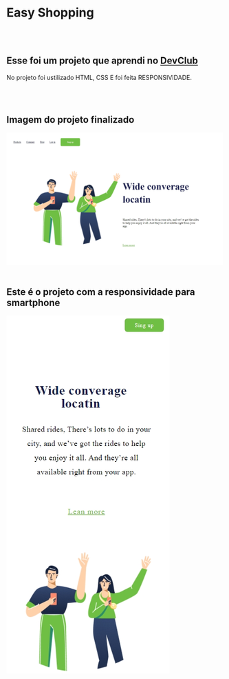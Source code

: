 <h1>Easy Shopping</h1>
<br>
<br>
<h2>Esse foi um projeto que aprendi no <a target="_blank" href="https://rodolfomori.com.br/"  >DevClub </a></h2>

<p >No projeto foi ustilizado HTML, CSS E foi feita RESPONSIVIDADE.</p>
<br>
<br>

<h2>Imagem do projeto finalizado</h2>
<img src="https://github.com/Tiago-barbosa-silva/Easy-Shopping/blob/master/img/Captura%20de%20tela_4-11-2024_17432_.jpeg?raw=true"/>

<br>
<br>
<h2>Este é o projeto com a responsividade para smartphone </h2>

<img src="https://github.com/Tiago-barbosa-silva/Easy-Shopping/blob/master/img/Captura%20de%20tela_4-11-2024_17468_.jpeg?raw=true" />


